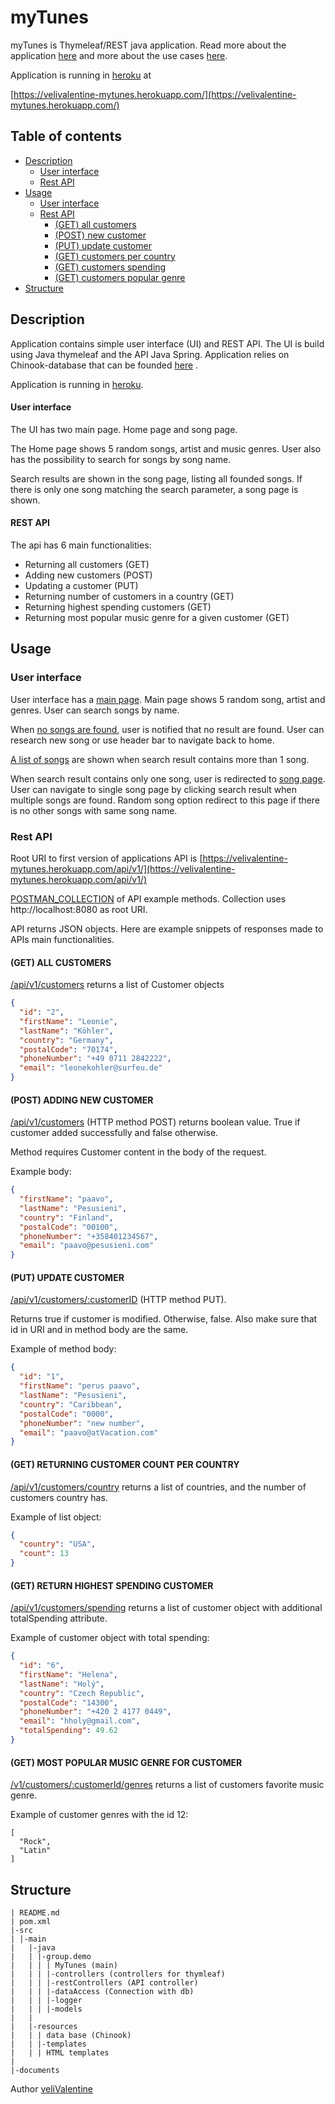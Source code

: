 # myTunes
myTunes is Thymeleaf/REST java application. Read more about the application [here](#description)
and more about the use cases [here](#usage).

Application is running in [heroku](https://velivalentine-mytunes.herokuapp.com/) at 

[https://velivalentine-mytunes.herokuapp.com/](https://velivalentine-mytunes.herokuapp.com/)

## Table of contents

- [Description](#description)
    - [User interface](#descriptionUI)
    - [Rest API](#descriptionRest)
- [Usage](#usage)
    - [User interface](#usageFront)
    - [Rest API](#usageRest)
      - [(GET) all customers](#1)
      - [(POST) new customer](#2)
      - [(PUT) update customer](#3)
      - [(GET) customers per country](#4)
      - [(GET) customers spending](#5)
      - [(GET) customers popular genre](#6)
- [Structure](#structure)

<a name="description"></a>

## Description

Application contains simple user interface (UI) and REST API. The UI is build using Java thymeleaf and the API Java
Spring. Application relies on Chinook-database that can be
founded [here](https://github.com/lerocha/chinook-database/raw/master/ChinookDatabase/DataSources/Chinook_Sqlite.sqlite)
.

Application is running in [heroku](https://velivalentine-mytunes.herokuapp.com/).

<a name="descriptionUI"></a>

#### User interface

The UI has two main page. Home page and song page.

The Home page shows 5 random songs, artist and music genres. User also has the possibility to search for songs by song
name.

Search results are shown in the song page, listing all founded songs. If there is only one song matching the search
parameter, a song page is shown.

<a name="descriptionRest"></a>
#### REST API

The api has 6 main functionalities:

- Returning all customers (GET)
- Adding new customers (POST)
- Updating a customer (PUT)
- Returning number of customers in a country (GET)
- Returning highest spending customers (GET)
- Returning most popular music genre for a given customer (GET)

<a name="usage"></a>
## Usage

<a name="usageFront"></a>
### User interface

User interface has a [main page](https://velivalentine-mytunes.herokuapp.com/). Main page shows 5 random song, artist
and genres. User can search songs by name.

When [no songs are found](https://velivalentine-mytunes.herokuapp.com/song?songName=lol), user is notified that no
result are found. User can research new song or use header bar to navigate back to home.

[A list of songs](https://velivalentine-mytunes.herokuapp.com/song?songName=lil) are shown when search result contains
more than 1 song.

When search result contains only one song, user is redirected
to [song page](https://velivalentine-mytunes.herokuapp.com/song/2623). User can navigate to single song page by clicking
search result when multiple songs are found. Random song option redirect to this page if there is no other songs with
same song name.

<a name="usageRest"></a>
### Rest API

Root URI to first version of applications API
is [https://velivalentine-mytunes.herokuapp.com/api/v1/](https://velivalentine-mytunes.herokuapp.com/api/v1/)

[POSTMAN_COLLECTION](/documents/myTunesApi.postman_collection.json) of API example methods. Collection
uses http://localhost:8080 as root URI.

API returns JSON objects. Here are example snippets of responses made to APIs main functionalities.

<a name="1"></a>
#### (GET) ALL CUSTOMERS

[/api/v1/customers](https://velivalentine-mytunes.herokuapp.com/api/v1/customers) returns a list of Customer objects

```json
{
  "id": "2",
  "firstName": "Leonie",
  "lastName": "Köhler",
  "country": "Germany",
  "postalCode": "70174",
  "phoneNumber": "+49 0711 2842222",
  "email": "leonekohler@surfeu.de"
}
```

<a name="2"></a>
#### (POST) ADDING NEW CUSTOMER

[/api/v1/customers](https://velivalentine-mytunes.herokuapp.com/api/v1/customers) (HTTP method POST) returns boolean
value. True if customer added successfully and false otherwise.

Method requires Customer content in the body of the request.

Example body:

```json
{
  "firstName": "paavo",
  "lastName": "Pesusieni",
  "country": "Finland",
  "postalCode": "00100",
  "phoneNumber": "+358401234567",
  "email": "paavo@pesusieni.com"
}
```

<a name="3"></a>
#### (PUT) UPDATE CUSTOMER

[/api/v1/customers/:customerID](https://velivalentine-mytunes.herokuapp.com/api/v1/customers) (HTTP method PUT).

Returns true if customer is modified. Otherwise, false. Also make sure that id in URI and in method body are the same.

Example of method body:

```json
{
  "id": "1",
  "firstName": "perus paavo",
  "lastName": "Pesusieni",
  "country": "Caribbean",
  "postalCode": "0000",
  "phoneNumber": "new number",
  "email": "paavo@atVacation.com"
}
```

<a name="4"></a>
#### (GET) RETURNING CUSTOMER COUNT PER COUNTRY

[/api/v1/customers/country](https://velivalentine-mytunes.herokuapp.com/api/v1/customers/country) returns a list of
countries, and the number of customers country has.

Example of list object:

```json
{
  "country": "USA",
  "count": 13
}
```

<a name="5"></a>
#### (GET) RETURN HIGHEST SPENDING CUSTOMER

[/api/v1/customers/spending](https://velivalentine-mytunes.herokuapp.com/api/v1/customers/spending)
returns a list of customer object with additional totalSpending attribute.

Example of customer object with total spending:

```json
{
  "id": "6",
  "firstName": "Helena",
  "lastName": "Holý",
  "country": "Czech Republic",
  "postalCode": "14300",
  "phoneNumber": "+420 2 4177 0449",
  "email": "hholy@gmail.com",
  "totalSpending": 49.62
}
```

<a name="6"></a>
#### (GET) MOST POPULAR MUSIC GENRE FOR CUSTOMER

[/v1/customers/:customerId/genres](https://velivalentine-mytunes.herokuapp.com/api/v1/customers/12/genres)
returns a list of customers favorite music genre.

Example of customer genres with the id 12:

```
[
  "Rock",
  "Latin"
]
```

<a name="structure"></a>

## Structure

```
| README.md
| pom.xml
|-src
| |-main
|   |-java
|   | |-group.demo
|   | | | MyTunes (main)
|   | | |-controllers (controllers for thymleaf)
|   | | |-restControllers (API controller)
|   | | |-dataAccess (Connection with db)
|   | | |-logger
|   | | |-models
|   |
|   |-resources
|   | | data base (Chinook)
|   | |-templates
|   | | HTML templates
|
|-documents
```

Author
[veliValentine](https://github.com/veliValentine)